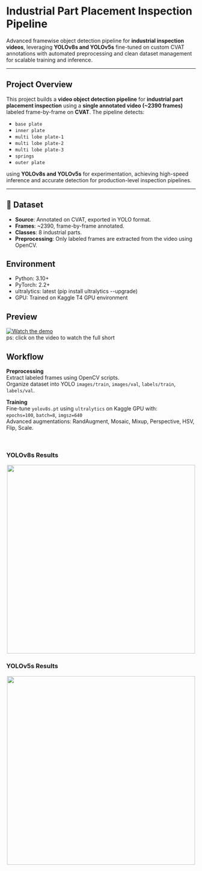 # Industrial Part Placement Inspection Pipeline

 Advanced framewise object detection pipeline for **industrial inspection videos**, leveraging **YOLOv8s and YOLOv5s** fine-tuned on custom CVAT annotations with automated preprocessing and clean dataset management for scalable training and inference.

---

## Project Overview

This project builds a **video object detection pipeline** for **industrial part placement inspection** using a **single annotated video (~2390 frames)** labeled frame-by-frame on **CVAT**. The pipeline detects:

- `base plate`
- `inner plate`
- `multi lobe plate-1`
- `multi lobe plate-2`
- `multi lobe plate-3`
- `springs`
- `outer plate`

using **YOLOv8s and YOLOv5s** for experimentation, achieving high-speed inference and accurate detection for production-level inspection pipelines.

---

## 📂 **Dataset**

- **Source**: Annotated on CVAT, exported in YOLO format.
- **Frames**: ~2390, frame-by-frame annotated.
- **Classes**: 8 industrial parts.
- **Preprocessing**: Only labeled frames are extracted from the video using OpenCV.

## **Environment**
- Python: 3.10+ <br>
- PyTorch: 2.2+ <br>
- ultralytics: latest (pip install ultralytics --upgrade) <br>
- GPU: Trained on Kaggle T4 GPU environment <br>

## Preview

[![Watch the demo](https://img.youtube.com/vi/XmGlVwR4Vd0/hqdefault.jpg)](https://youtube.com/shorts/XmGlVwR4Vd0) <br>
ps: click on the video to watch the full short 

<h2> Workflow</h2>

<p><strong>Preprocessing</strong><br>
Extract labeled frames using OpenCV scripts.<br>
Organize dataset into YOLO <code>images/train</code>, <code>images/val</code>, <code>labels/train</code>, <code>labels/val</code>.
</p>

<p><strong> Training</strong><br>
Fine-tune <code>yolov8s.pt</code> using <code>ultralytics</code> on Kaggle GPU with:<br>
<code>epochs=100</code>, <code>batch=8</code>, <code>imgsz=640</code><br>
Advanced augmentations: RandAugment, Mosaic, Mixup, Perspective, HSV, Flip, Scale.
</p>
<br>
<h3>YOLOv8s Results</h3>

<p align="center">
  <img src="https://github.com/user-attachments/assets/446ab949-a6d2-4e91-95a6-50dcfd4819e4" width="500">
</p>

<h3>YOLOv5s Results</h3>

<p align="center">
  <img src="https://github.com/user-attachments/assets/ceb8ccd7-633e-45a0-9c70-98dbabf9e7ad" width="500">
</p>

